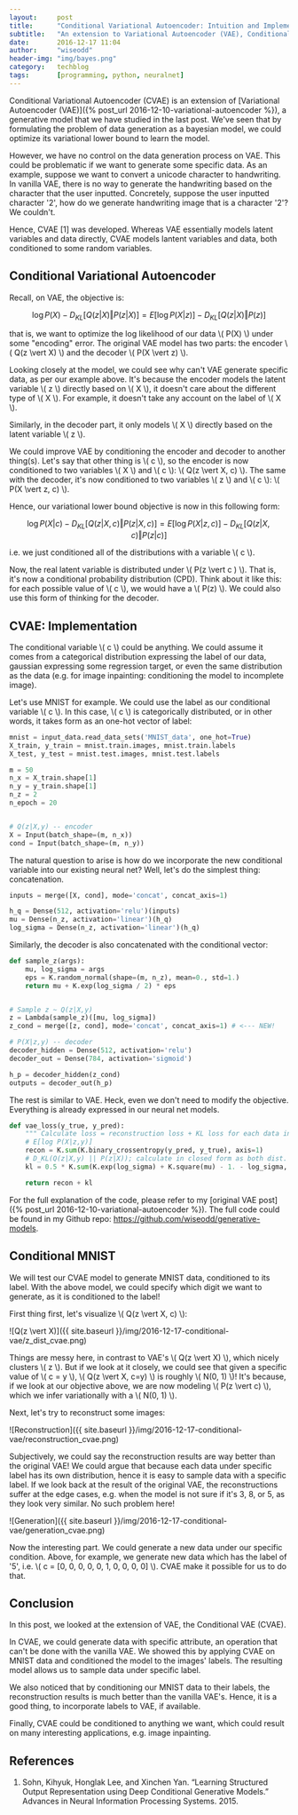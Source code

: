 ```yaml
---
layout:     post
title:      "Conditional Variational Autoencoder: Intuition and Implementation"
subtitle:   "An extension to Variational Autoencoder (VAE), Conditional Variational Autoencoder (CVAE) enables us to learn a conditional distribution of our data, which makes VAE more expressive and applicable to many interesting things."
date:       2016-12-17 11:04
author:     "wiseodd"
header-img: "img/bayes.png"
category:   techblog
tags:       [programming, python, neuralnet]
---
```


Conditional Variational Autoencoder (CVAE) is an extension of [Variational Autoencoder (VAE)]({% post_url 2016-12-10-variational-autoencoder %}), a generative model that we have studied in the last post. We've seen that by formulating the problem of data generation as a bayesian model, we could optimize its variational lower bound to learn the model.

However, we have no control on the data generation process on VAE. This could be problematic if we want to generate some specific data. As an example, suppose we want to convert a unicode character to handwriting. In vanilla VAE, there is no way to generate the handwriting based on the character that the user inputted. Concretely, suppose the user inputted character '2', how do we generate handwriting image that is a character '2'? We couldn't.

Hence, CVAE [1] was developed. Whereas VAE essentially models latent variables and data directly, CVAE models lantent variables and data, both conditioned to some random variables.

<h2 class="section-header">Conditional Variational Autoencoder</h2>

Recall, on VAE, the objective is:

$$ \log P(X) - D_{KL}[Q(z \vert X) \Vert P(z \vert X)] = E[\log P(X \vert z)] - D_{KL}[Q(z \vert X) \Vert P(z)] $$

that is, we want to optimize the log likelihood of our data \\( P(X) \\) under some "encoding" error. The original VAE model has two parts: the encoder \\( Q(z \vert X) \\) and the decoder \\( P(X \vert z) \\).

Looking closely at the model, we could see why can't VAE generate specific data, as per our example above. It's because the encoder models the latent variable \\( z \\) directly based on \\( X \\), it doesn't care about the different type of \\( X \\). For example, it doesn't take any account on the label of \\( X \\).

Similarly, in the decoder part, it only models \\( X \\) directly based on the latent variable \\( z \\).

We could improve VAE by conditioning the encoder and decoder to another thing(s). Let's say that other thing is \\( c \\), so the encoder is now conditioned to two variables \\( X \\) and \\( c \\): \\( Q(z \vert X, c) \\). The same with the decoder, it's now conditioned to two variables \\( z \\) and \\( c \\): \\( P(X \vert z, c) \\).

Hence, our variational lower bound objective is now in this following form:

$$ \log P(X \vert c) - D_{KL}[Q(z \vert X, c) \Vert P(z \vert X, c)] = E[\log P(X \vert z, c)] - D_{KL}[Q(z \vert X, c) \Vert P(z \vert c)] $$

i.e. we just conditioned all of the distributions with a variable \\( c \\).

Now, the real latent variable is distributed under \\( P(z \vert c ) \\). That is, it's now a conditional probability distribution (CPD). Think about it like this: for each possible value of \\( c \\), we would have a \\( P(z) \\). We could also use this form of thinking for the decoder.


<h2 class="section-header">CVAE: Implementation</h2>

The conditional variable \\( c \\) could be anything. We could assume it comes from a categorical distribution expressing the label of our data, gaussian expressing some regression target, or even the same distribution as the data (e.g. for image inpainting: conditioning the model to incomplete image).

Let's use MNIST for example. We could use the label as our conditional variable \\( c \\). In this case, \\( c \\) is categorically distributed, or in other words, it takes form as an one-hot vector of label:

``` python
mnist = input_data.read_data_sets('MNIST_data', one_hot=True)
X_train, y_train = mnist.train.images, mnist.train.labels
X_test, y_test = mnist.test.images, mnist.test.labels

m = 50
n_x = X_train.shape[1]
n_y = y_train.shape[1]
n_z = 2
n_epoch = 20


# Q(z|X,y) -- encoder
X = Input(batch_shape=(m, n_x))
cond = Input(batch_shape=(m, n_y))
```

The natural question to arise is how do we incorporate the new conditional variable into our existing neural net? Well, let's do the simplest thing: concatenation.

``` python
inputs = merge([X, cond], mode='concat', concat_axis=1)

h_q = Dense(512, activation='relu')(inputs)
mu = Dense(n_z, activation='linear')(h_q)
log_sigma = Dense(n_z, activation='linear')(h_q)
```

Similarly, the decoder is also concatenated with the conditional vector:

``` python
def sample_z(args):
    mu, log_sigma = args
    eps = K.random_normal(shape=(m, n_z), mean=0., std=1.)
    return mu + K.exp(log_sigma / 2) * eps


# Sample z ~ Q(z|X,y)
z = Lambda(sample_z)([mu, log_sigma])
z_cond = merge([z, cond], mode='concat', concat_axis=1) # <--- NEW!

# P(X|z,y) -- decoder
decoder_hidden = Dense(512, activation='relu')
decoder_out = Dense(784, activation='sigmoid')

h_p = decoder_hidden(z_cond)
outputs = decoder_out(h_p)
```

The rest is similar to VAE. Heck, even we don't need to modify the objective. Everything is already expressed in our neural net models.

``` python
def vae_loss(y_true, y_pred):
    """ Calculate loss = reconstruction loss + KL loss for each data in minibatch """
    # E[log P(X|z,y)]
    recon = K.sum(K.binary_crossentropy(y_pred, y_true), axis=1)
    # D_KL(Q(z|X,y) || P(z|X)); calculate in closed form as both dist. are Gaussian
    kl = 0.5 * K.sum(K.exp(log_sigma) + K.square(mu) - 1. - log_sigma, axis=1)

    return recon + kl
```

For the full explanation of the code, please refer to my [original VAE post]({% post_url 2016-12-10-variational-autoencoder %}). The full code could be found in my Github repo: <https://github.com/wiseodd/generative-models>.


<h2 class="section-header">Conditional MNIST</h2>

We will test our CVAE model to generate MNIST data, conditioned to its label. With the above model, we could specify which digit we want to generate, as it is conditioned to the label!

First thing first, let's visualize \\( Q(z \vert X, c) \\):

![Q(z \vert X)]({{ site.baseurl }}/img/2016-12-17-conditional-vae/z_dist_cvae.png)

Things are messy here, in contrast to VAE's \\( Q(z \vert X) \\), which nicely clusters \\( z \\). But if we look at it closely, we could see that given a specific value of \\( c = y \\), \\( Q(z \vert X, c=y) \\) is roughly \\( N(0, 1) \\)! It's because, if we look at our objective above, we are now modeling \\( P(z \vert c) \\), which we infer variationally with a \\( N(0, 1) \\).

Next, let's try to reconstruct some images:

![Reconstruction]({{ site.baseurl }}/img/2016-12-17-conditional-vae/reconstruction_cvae.png)

Subjectively, we could say the reconstruction results are way better than the original VAE! We could argue that because each data under specific label has its own distribution, hence it is easy to sample data with a specific label. If we look back at the result of the original VAE, the reconstructions suffer at the edge cases, e.g. when the model is not sure if it's 3, 8, or 5, as they look very similar. No such problem here!

![Generation]({{ site.baseurl }}/img/2016-12-17-conditional-vae/generation_cvae.png)

Now the interesting part. We could generate a new data under our specific condition. Above, for example, we generate new data which has the label of '5', i.e. \\( c = [0, 0, 0, 0, 0, 1, 0, 0, 0, 0] \\). CVAE make it possible for us to do that.


<h2 class="section-header">Conclusion</h2>

In this post, we looked at the extension of VAE, the Conditional VAE (CVAE).

In CVAE, we could generate data with specific attribute, an operation that can't be done with the vanilla VAE. We showed this by applying CVAE on MNIST data and conditioned the model to the images' labels. The resulting model allows us to sample data under specific label.

We also noticed that by conditioning our MNIST data to their labels, the reconstruction results is much better than the vanilla VAE's. Hence, it is a good thing, to incorporate labels to VAE, if available.

Finally, CVAE could be conditioned to anything we want, which could result on many interesting applications, e.g. image inpainting.

<h2 class="section-header">References</h2>

1. Sohn, Kihyuk, Honglak Lee, and Xinchen Yan. “Learning Structured Output Representation using Deep Conditional Generative Models.” Advances in Neural Information Processing Systems. 2015.

